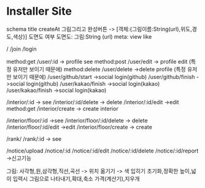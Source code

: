 # Installer Site

<!-- 인테리어 -->

schema
title
createAt
그림그리고 완성버튼 -> [객체:{그림이름:String(url),위도,경도,색상}]
도면도 여부
도면도: 그림:String (url)
meta:
view
like

<!-- global -->

/
/join
/login

<!-- user -->

method:get /user/:id -> profile see
method:post /user/edit -> profile edit (특정 유저만 보이기 때문에)
method:delete /user/delete ->delete profile (특정 유저만 보이기 때문에)
/user/github/start ->social login(github)
/user/github/finish ->social login(github)
/user/kakao/finish ->social login(kakao)
/user/kakao/finish ->social login(kakao)

<!-- 도면X -->

/interior/:id -> see
/interior/:id/delete -> delete
/interior/:id/edit ->edit
method:get /interior/create -> create interior

<!-- 도면존재 -->

/interior/floor/:id ->see
/interior/floor/:id/delete -> delete
/interior/floor/:id/edit ->edit
/interior/floor/create -> create

<!-- ranking -->

/rank/
/rank/:id -> see

<!-- notice -->

/notice/upload
/notice/:id
/notice/:id/edit
/notice/:id/delete
/notice/:id/report ->신고기능

<!-- function -->

그림: 사각형,원,삼각형,직선,곡선 -> 위치 옮기기 -> 색 입히기
초기화,정확한 높이,넓이 입력시 그림으로 나타내기,확대,축소
가격(계산기),지우개
